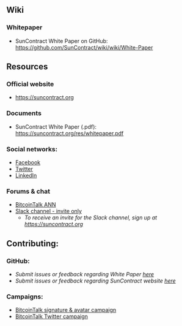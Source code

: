 ## Wiki
### Whitepaper
* SunContract White Paper on GitHub: https://github.com/SunContract/wiki/wiki/White-Paper

## Resources
### Official website
* https://suncontract.org

### Documents
* SunContract White Paper (.pdf): https://suncontract.org/res/whitepaper.pdf

### Social networks:
* [Facebook](https://www.facebook.com/suncontractorg/)
* [Twitter](https://twitter.com/sun_contract)
* [LinkedIn](https://www.linkedin.com/company/22304821/)

### Forums & chat
* [BitcoinTalk ANN](https://bitcointalk.org/index.php?topic=1934763.0)
* [Slack channel - invite only](https://suncontractteam.slack.com)
  * *To receive an invite for the Slack channel, sign up at https://suncontract.org*

## Contributing:

### GitHub:
* *Submit issues or feedback regarding White Paper [here](https://github.com/SunContract/wiki/issues)*
* *Submit issues or feedback regarding SunContract website [here](https://github.com/SunContract/suncontract.github.io/issues)*

### Campaigns:
* [BitcoinTalk signature & avatar campaign](https://bitcointalk.org/index.php?topic=1936212.0)
* [BitcoinTalk Twitter campaign](https://bitcointalk.org/index.php?topic=1936101.0)
